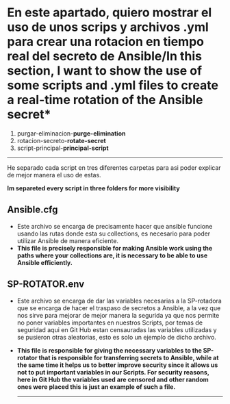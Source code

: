 # En este apartado, quiero mostrar el uso de unos scrips y archivos .yml para crear una rotacion en tiempo real del secreto de Ansible/In this section, I want to show the use of some scripts and .yml files to create a real-time rotation of the Ansible secret*

1. purgar-eliminacion-**purge-elimination**
2. rotacion-secreto-**rotate-secret**
3. script-principal-**principal-script**

--------------------------------------------

He separado cada script en tres diferentes carpetas para asi poder explicar de mejor manera el uso de estas.

**Im separeted every script in three folders for more visibility**

## Ansible.cfg

- Este archivo se encarga de precisamente hacer que ansible funcione usando las rutas donde esta su collections, es necesario para poder utilizar Ansible de manera eficiente.
- **This file is precisely responsible for making Ansible work using the paths where your collections are, it is necessary to be able to use Ansible efficiently.**

## SP-ROTATOR.env

- Este archivo se encarga de dar las variables necesarias a la SP-rotadora que se encarga de hacer el traspaso de secretos a Ansible, a la vez que nos sirve para mejorar de mejor manera la segurida ya que nos permite no poner variables importantes en nuestros Scripts, por temas de seguridad aqui en Git Hub estan censauradas las variables utilizadas y se pusieron otras aleatorias, esto es solo un ejemplo de dicho archivo.

- **This file is responsible for giving the necessary variables to the SP-rotator that is responsible for transferring secrets to Ansible, while at the same time it helps us to better improve security since it allows us not to put important variables in our Scripts. For security reasons, here in Git Hub the variables used are censored and other random ones were placed this is just an example of such a file.**

  -----------------------------------------------------------------------------
